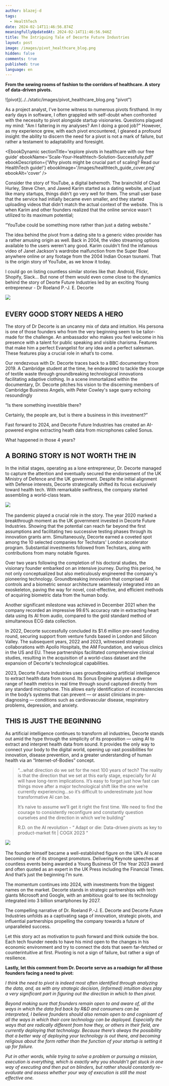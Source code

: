 ```yaml
---
author: blazej-d
tags:
  - HealthTech
date: 2024-02-14T11:46:56.874Z
meaningfullyUpdatedAt: 2024-02-14T11:46:56.946Z
title: The Intriguing Tale of Decorte Future Industries
layout: post
image: /images/pivot_healthcare_blog.png
hidden: false
comments: true
published: true
language: en
---
```

**From the sewing rooms of fashion to the corridors of healthcare. A story of data-driven pivots.**

<div className="image">![pivot](../../static/images/pivot_healthcare_blog.png "pivot")</div>

As a project analyst, I've borne witness to numerous pivots firsthand. In my early days in software, I often grappled with self-doubt when confronted with the necessity to pivot alongside startup visionaries. Questions plagued my mind: "Am I faltering in my analyses? Am I doing a good job?" However, as my experience grew, with each pivot encountered, I gleaned a profound insight: the ability to discern the need for a pivot is not a mark of failure, but rather a testament to adaptability and foresight.

<EbookDynamic sectionTitle='explore pivots in healthcare with our free guide' ebookName='Scale-Your-Healthtech-Solution-Successfully.pdf' ebookDescription={'Why pivots might be crucial part of scaling? Read our HealthTech guide!'} ebookImage='/images/healthtech_guide_cover.png' ebookAlt='cover' />

Consider the story of YouTube, a digital behemoth. The brainchild of Chad Hurley, Steve Chen, and Jawed Karim started as a dating website, and just like many startups, things didn't go very well for them. The small user base that the service had initially became even smaller, and they started uploading videos that didn't match the actual context of the website. This is when Karim and other founders realized that the online service wasn't utilized to its maximum potential; 

“YouTube could be something more rather than just a dating website.”

The idea behind the pivot from a dating site to a generic video provider has a rather amusing origin as well. Back in 2004, the video streaming options available to the users weren't any good. Karim couldn't find the infamous video of Janet Jackson's wardrobe malfunction from the Super Bowl anywhere online or any footage from the 2004 Indian Ocean tsunami. That is the origin story of YouTube, as we know it today.

I could go on listing countless similar stories like that: Android, Flickr, Shopify, Slack... But none of them would even come close to the dynamics behind the story of Deorte Future Industries led by an exciting Young entrepreneur - Dr Roeland P.-J. E. Decorte

![](https://lh7-us.googleusercontent.com/fY2FgX3kk2OTi9NZE3hb2jHDuFsAv8MUZ_v2UPLkLw6mQePzQCzMMVgk4et3EsLCFl-GiucfbrsMnj8_I1INbs_t9ohIG9AJA-yFFl1f_X7zBmxhMPp29LtrZHVwhLub2NCKbjr4Kil7dWy3xTtIxpg)

## EVERY GOOD STORY NEEDS A HERO

The story of Dr Decorte is an uncanny mix of data and intuition. His persona is one of those founders who from the very beginning seem to be tailor-made for the challenge. An ambassador who makes you feel welcome in his presence with a talent for public speaking and visible charisma. Features that make him a perfect Evangelist for any idea and a perfect salesman. These features play a crucial role in what’s to come. 

Our rendezvous with Dr. Decorte traces back to a BBC documentary from 2019. A Cambridge student at the time, he endeavored to tackle the scourge of textile waste through groundbreaking technological innovations facilitating adaptive clothing. In a scene immortalized within the documentary, Dr. Decorte pitches his vision to the discerning members of Cambridge Business Angels, with Peter Cowley's sage query echoing resoundingly

“Is there something investible there? 

Certainly, the people are, but is there a business in this investment?”

Fast forward to 2024, and Decorte Future Industries has created an AI-powered engine extracting heath data from microphones called Sonus.

What happened in those 4 years?

## A BORING STORY IS NOT WORTH THE IN

<YouTubeEmbed url='https://www.youtube.com/watch?v=GbyLOsy6cKs' />

In the initial stages, operating as a lone entrepreneur, Dr. Decorte managed to capture the attention and eventually secured the endorsement of the UK Ministry of Defence and the UK government. Despite the initial alignment with Defense interests, Decorte strategically shifted its focus exclusively toward health tech. With remarkable swiftness, the company started assembling a world-class team.

![](https://lh7-us.googleusercontent.com/Kto4J4ngyJo91dVdaPbvD8PcIiJkl2-1OMzq338xM_gin2adYYaFKaRX88G0u1TNKJ8bds6THKYF0k-_Kd2YqrBdYRPuhGtlLHQRNwQH6Kb7oAlzeV5iYPhF5Sh2WR9WQ2HOfZT2PN_9J7r54N-BAoA)

The pandemic played a crucial role in the story. The year 2020 marked a breakthrough moment as the UK government invested in Decorte Future Industries. Showing that the potential can reach far beyond the first assumptions and facilitating two successive testing phases through its innovation grants arm. Simultaneously, Decorte earned a coveted spot among the 10 selected companies for Techstars' London accelerator program. Substantial investments followed from Techstars, along with contributions from many notable figures.

Over two years following the completion of his doctoral studies, the visionary founder embarked on an intensive journey. During this period, he not only conceptualized but also meticulously engineered the company's pioneering technology. Groundbreaking innovation that comprised AI controls and a biometric sensor architecture seamlessly integrated into an exoskeleton, paving the way for novel, cost-effective, and efficient methods of acquiring biometric data from the human body.

Another significant milestone was achieved in December 2021 when the company recorded an impressive 99.6% accuracy rate in extracting heart data using its AI from audio, compared to the gold standard method of simultaneous ECG data collection.

In 2022, Decorte successfully concluded its $1.6 million pre-seed funding round, securing support from venture funds based in London and Silicon Valley. The subsequent years, 2022 and 2023, witnessed strategic collaborations with Apollo Hospitals, the AM Foundation, and various clinics in the US and EU. These partnerships facilitated comprehensive clinical studies, resulting in the acquisition of a world-class dataset and the expansion of Decorte's technological capabilities.

2023, Decorte Future Industries uses groundbreaking artificial intelligence to extract health data from sound. Its Sonus Engine analyses a diverse range of health metrics in real time through sound captured directly from any standard microphone. This allows early identification of inconsistencies in the body’s systems that can prevent — or assist clinicians in pre-diagnosing — conditions such as cardiovascular disease, respiratory problems, depression, and anxiety.

## THIS IS JUST THE BEGINNING

As artificial intelligence continues to transform all industries, Decorte stands out amid the hype through the simplicity of its proposition — using AI to extract and interpret health data from sound. It provides the only way to connect your body to the digital world, opening up vast possibilities for innovation, disease prevention, and a greater understanding of human health via an “Internet-of-Bodies” concept.

> “...what direction do we set for the next 100 years of tech? The reality is that the direction that we set at this early stage, especially for AI will have long-term implications. It’s easy to forget just how fast can things move after a major technological shift like the one we’re currently experiencing…so it’s difficult to underestimate just how transformative AI can be. 
>
> It’s naive to assume we’ll get it right the first time. We need to find the courage to consistently reconfigure and constantly question ourselves and the direction in which we’re building”
>
> R.D. on the AI revolution - “ Adapt or die: Data-driven pivots as key to product-market fit | COGX 2023 “

![](https://lh7-us.googleusercontent.com/anWPukBfCg71-gT5W2fMub-oYvud0FhAohhyCtvw-uCip9rn97B4E7Kz_mEROfc-9IgAd5BYEAzyFPMEfJBMKNlDxphVkhzefZYIvqMwzTpho1wv1KjgC2En92Mhj79ZCb2GIgruhubM3gcmZ0Ah4Bc)

The founder himself became a well-established figure on the UK’s AI scene becoming one of its strongest promotors. Delivering Keynote speeches at countless events being awarded a Young Business Of The Year 2023 award and often quoted as an expert in the UK Press including the Financial Times. And that’s just the beginning I’m sure.

The momentum continues into 2024, with investments from the biggest names on the market. Decorte stands in strategic partnerships with tech giants Microsoft and Google, with an ambitious goal to see its technology integrated into 3 billion smartphones by 2027. 

The compelling narrative of Dr. Roeland P.-J. E. Decorte and Decorte Future Industries unfolds as a captivating saga of innovation, strategic pivots, and influential partnerships propelling the company towards a future of unparalleled success.

Let this story act as motivation to push forward and think outside the box. Each tech founder needs to have his mind open to the changes in his economic environment and try to connect the dots that seem far-fetched or counterintuitive at first. Pivoting is not a sign of failure, but rather a sign of resilience. 

**Lastly, let this comment from Dr. Decorte serve as a roadsign for all those founders facing a need to pivot:**

*I think the need to pivot is indeed most often identified through analyzing the data, and, as with any strategic decision, (informed) intuition does play a very significant part in figuring out the direction in which to then pivot.*

*Beyond making sure that founders remain open to and aware of, all the ways in which the data fed back by R&D and consumers can be interpreted, I believe founders should also remain open to and cognisant of all the ways in which their core technology can be deployed. Especially the ways that are radically different from how they, or others in their field, are currently deploying that technology. Because there’s always the possibility that a better way of deploying your technology is out there, and becoming religious about the form rather than the function of your startup is setting it up for failure.*   

*Put in other words, while trying to solve a problem or pursuing a mission, execution is everything, which is exactly why you shouldn’t get stuck in one way of executing and then put on blinders, but rather should constantly re-evaluate and assess whether your way of execution is still the most effective one.*
